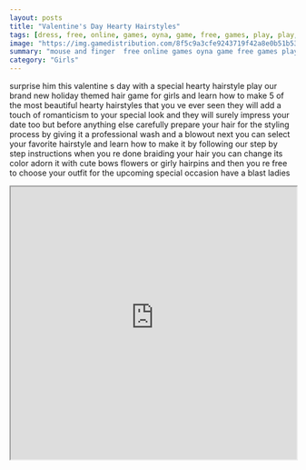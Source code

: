 ```yaml
---
layout: posts
title: "Valentine's Day Hearty Hairstyles"
tags: [dress, free, online, games, oyna, game, free, games, play, play, games]
image: "https://img.gamedistribution.com/8f5c9a3cfe9243719f42a8e0b51b5317.jpg"
summary: "mouse and finger  free online games oyna game free games play play games"
category: "Girls"
---
```


surprise him this valentine s day with a special hearty hairstyle play our brand new holiday themed hair game for girls and learn how to make 5 of the most beautiful hearty hairstyles that you ve ever seen they will add a touch of romanticism to your special look and they will surely impress your date too but before anything else carefully prepare your hair for the styling process by giving it a professional wash and a blowout next you can select your favorite hairstyle and learn how to make it by following our step by step instructions when you re done braiding your hair you can change its color adorn it with cute bows flowers or girly hairpins and then you re free to choose your outfit for the upcoming special occasion have a blast ladies

<iframe width="100%" height="480px;" src="https://html5.gamedistribution.com/8f5c9a3cfe9243719f42a8e0b51b5317/"></iframe>